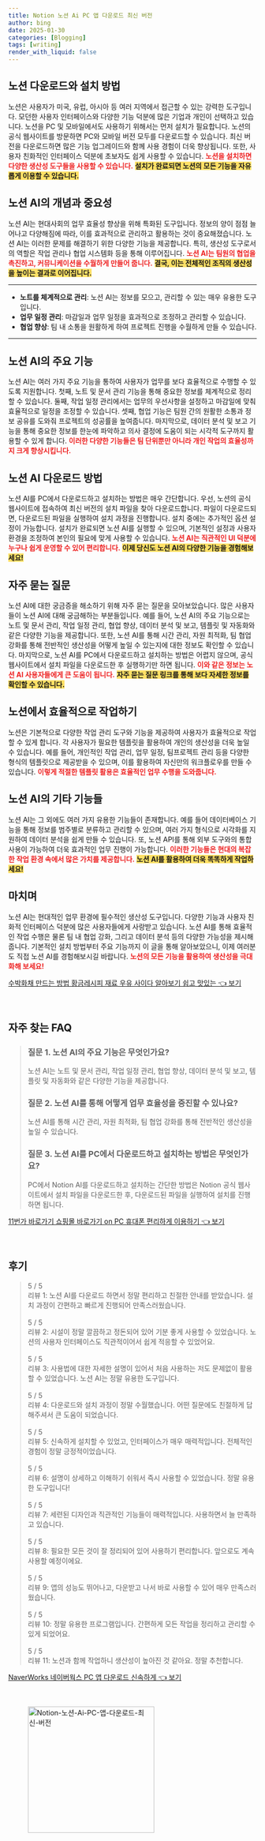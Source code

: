```yaml
---
title: Notion 노션 Ai PC 앱 다운로드 최신 버전
author: bing
date: 2025-01-30
categories: [Blogging]
tags: [writing]
render_with_liquid: false
---
```



<h2 id='노션_다운로드와_설치'>노션 다운로드와 설치 방법</h2>

<p>노션은 사용자가 미국, 유럽, 아시아 등 여러 지역에서 접근할 수 있는 강력한 도구입니다. 모던한 사용자 인터페이스와 다양한 기능 덕분에 많은 기업과 개인이 선택하고 있습니다. 노션을 PC 및 모바일에서도 사용하기 위해서는 먼저 설치가 필요합니다. 노션의 공식 웹사이트를 방문하면 PC와 모바일 버전 모두를 다운로드할 수 있습니다. 최신 버전을 다운로드하면 많은 기능 업그레이드와 함께 사용 경험이 더욱 향상됩니다. 또한, 사용자 친화적인 인터페이스 덕분에 초보자도 쉽게 사용할 수 있습니다. <b><span style="color: #ee2323;">노션을 설치하면 다양한 생산성 도구들을 사용할 수 있습니다.</span></b> <b><span style="background-color: #ffe066;">설치가 완료되면 노션의 모든 기능을 자유롭게 이용할 수 있습니다.</span></b></p>

<h2 id='노션_Ai의_개념과_중요성'>노션 AI의 개념과 중요성</h2>

<p>노션 AI는 현대사회의 업무 효율성 향상을 위해 특화된 도구입니다. 정보의 양이 점점 늘어나고 다양해짐에 따라, 이를 효과적으로 관리하고 활용하는 것이 중요해졌습니다. 노션 AI는 이러한 문제를 해결하기 위한 다양한 기능을 제공합니다. 특히, 생산성 도구로서의 역할은 작업 관리나 협업 시스템화 등을 통해 이루어집니다. <b><span style="color: #ee2323;">노션 AI는 팀원의 협업을 촉진하고, 커뮤니케이션을 수월하게 만들어 줍니다.</span></b> <b><span style="background-color: #ffe066;">결국, 이는 전체적인 조직의 생산성을 높이는 결과로 이어집니다.</span></b></p>

<hr />

<ul>
    <li><b>노트를 체계적으로 관리</b>: 노션 AI는 정보를 모으고, 관리할 수 있는 매우 유용한 도구입니다.</li>
    <li><b>업무 일정 관리</b>: 마감일과 업무 일정을 효과적으로 조정하고 관리할 수 있습니다.</li>
    <li><b>협업 향상</b>: 팀 내 소통을 원활하게 하여 프로젝트 진행을 수월하게 만들 수 있습니다.</li>
</ul>

<hr />

<h2 id='노션_AI의_주요_기능'>노션 AI의 주요 기능</h2>

<p>노션 AI는 여러 가지 주요 기능을 통하여 사용자가 업무를 보다 효율적으로 수행할 수 있도록 지원합니다. 첫째, 노트 및 문서 관리 기능을 통해 중요한 정보를 체계적으로 정리할 수 있습니다. 둘째, 작업 일정 관리에서는 업무의 우선사항을 설정하고 마감일에 맞춰 효율적으로 일정을 조정할 수 있습니다. 셋째, 협업 기능은 팀원 간의 원활한 소통과 정보 공유를 도와줘 프로젝트의 성공률을 높여줍니다. 마지막으로, 데이터 분석 및 보고 기능을 통해 중요한 정보를 한눈에 파악하고 의사 결정에 도움이 되는 시각적 도구까지 활용할 수 있게 합니다. <b><span style="color: #ee2323;">이러한 다양한 기능들은 팀 단위뿐만 아니라 개인 작업의 효율성까지 크게 향상시킵니다.</span></b></p>

<h2 id='노션_Ai_다운로드_방법'>노션 AI 다운로드 방법</h2>

<p>노션 AI를 PC에서 다운로드하고 설치하는 방법은 매우 간단합니다. 우선, 노션의 공식 웹사이트에 접속하여 최신 버전의 설치 파일을 찾아 다운로드합니다. 파일이 다운로드되면, 다운로드된 파일을 실행하여 설치 과정을 진행합니다. 설치 중에는 추가적인 옵션 설정이 가능합니다. 설치가 완료되면 노션 AI를 실행할 수 있으며, 기본적인 설정과 사용자 환경을 조정하여 본인의 필요에 맞게 사용할 수 있습니다. <b><span style="color: #ee2323;">노션 AI는 직관적인 UI 덕분에 누구나 쉽게 운영할 수 있어 편리합니다.</span></b> <b><span style="background-color: #ffe066;">이제 당신도 노션 AI의 다양한 기능을 경험해보세요!</span></b></p>

<h2 id='자주_묻는_질문'>자주 묻는 질문</h2>

<p>노션 AI에 대한 궁금증을 해소하기 위해 자주 묻는 질문을 모아보았습니다. 많은 사용자들이 노션 AI에 대해 궁금해하는 부분들입니다. 예를 들어, 노션 AI의 주요 기능으로는 노트 및 문서 관리, 작업 일정 관리, 협업 향상, 데이터 분석 및 보고, 템플릿 및 자동화와 같은 다양한 기능을 제공합니다. 또한, 노션 AI를 통해 시간 관리, 자원 최적화, 팀 협업 강화를 통해 전반적인 생산성을 어떻게 높일 수 있는지에 대한 정보도 확인할 수 있습니다. 마지막으로, 노션 AI를 PC에서 다운로드하고 설치하는 방법은 어렵지 않으며, 공식 웹사이트에서 설치 파일을 다운로드한 후 실행하기만 하면 됩니다. <b><span style="color: #ee2323;">이와 같은 정보는 노션 AI 사용자들에게 큰 도움이 됩니다.</span></b> <b><span style="background-color: #ffe066;">자주 묻는 질문 링크를 통해 보다 자세한 정보를 확인할 수 있습니다.</span></b></p>

<h2 id='노션_에서_효율적으로_작업하기'>노션에서 효율적으로 작업하기</h2>

<p>노션은 기본적으로 다양한 작업 관리 도구와 기능을 제공하여 사용자가 효율적으로 작업할 수 있게 합니다. 각 사용자가 필요한 템플릿을 활용하여 개인의 생산성을 더욱 높일 수 있습니다. 예를 들어, 개인적인 작업 관리, 업무 일정, 팀프로젝트 관리 등을 다양한 형식의 템플릿으로 제공받을 수 있으며, 이를 활용하여 자신만의 워크플로우를 만들 수 있습니다. <b><span style="color: #ee2323;">이렇게 적절한 템플릿 활용은 효율적인 업무 수행을 도와줍니다.</span></b></p>

<h2 id='노션_Ai의_기타_기능들'>노션 AI의 기타 기능들</h2>

<p>노션 AI는 그 외에도 여러 가지 유용한 기능들이 존재합니다. 예를 들어 데이터베이스 기능을 통해 정보를 범주별로 분류하고 관리할 수 있으며, 여러 가지 형식으로 시각화를 지원하여 데이터 분석을 쉽게 만들 수 있습니다. 또, 노션 API를 통해 외부 도구와의 통합 사용이 가능하여 더욱 효과적인 업무 진행이 가능합니다. <b><span style="color: #ee2323;">이러한 기능들은 현대의 복잡한 작업 환경 속에서 많은 가치를 제공합니다.</span></b> <b><span style="background-color: #ffe066;">노션 AI를 활용하여 더욱 똑똑하게 작업하세요!</span></b></p>

<h2 id='마치며'>마치며</h2>

<p>노션 AI는 현대적인 업무 환경에 필수적인 생산성 도구입니다. 다양한 기능과 사용자 친화적 인터페이스 덕분에 많은 사용자들에게 사랑받고 있습니다. 노션 AI를 통해 효율적인 작업 수행은 물론 팀 내 협업 강화, 그리고 데이터 분석 등의 다양한 가능성을 제시해 줍니다. 기본적인 설치 방법부터 주요 기능까지 이 글을 통해 알아보았으니, 이제 여러분도 직접 노션 AI를 경험해보시길 바랍니다. <b><span style="color: #ee2323;">노션의 모든 기능을 활용하여 생산성을 극대화해 보세요!</span></b></p>


<p><a class="click-button" title="수박화채 만드는 방법 황금레시피 재료 우유 사이다 알아보기 쉽고 맛있는" href="https://yellowplanner.github.io/posts/%EC%88%98%EB%B0%95%ED%99%94%EC%B1%84-%EB%A7%8C%EB%93%9C%EB%8A%94-%EB%B0%A9%EB%B2%95-%ED%99%A9%EA%B8%88%EB%A0%88%EC%8B%9C%ED%94%BC-%EC%9E%AC%EB%A3%8C-%EC%9A%B0%EC%9C%A0-%EC%82%AC%EC%9D%B4%EB%8B%A4-%EC%95%8C%EC%95%84%EB%B3%B4%EA%B8%B0-%EC%89%BD%EA%B3%A0-%EB%A7%9B%EC%9E%88%EB%8A%94/" rel="dofollow">수박화채 만드는 방법 황금레시피 재료 우유 사이다 알아보기 쉽고 맛있는 👈 보기</a></p><br>
<h2 id='자주_찾는_FAQ'>자주 찾는 FAQ</h2>
<div itemscope="" itemtype="https://schema.org/FAQPage"> 
<blockquote> 
<div itemscope="" itemprop="mainEntity" itemtype="https://schema.org/Question"> 
<h3 itemprop="name">질문 1. 노션 AI의 주요 기능은 무엇인가요?</h3> 
<div itemscope="" itemprop="acceptedAnswer" itemtype="https://schema.org/Answer"> 
<span itemprop="text"> 
<p>노션 AI는 노트 및 문서 관리, 작업 일정 관리, 협업 향상, 데이터 분석 및 보고, 템플릿 및 자동화와 같은 다양한 기능을 제공합니다.</p> 
</span> 
</div> 
</div> 
<div itemscope="" itemprop="mainEntity" itemtype="https://schema.org/Question"> 
<h3 itemprop="name">질문 2. 노션 AI를 통해 어떻게 업무 효율성을 증진할 수 있나요?</h3> 
<div itemscope="" itemprop="acceptedAnswer" itemtype="https://schema.org/Answer"> 
<span itemprop="text"> 
<p>노션 AI를 통해 시간 관리, 자원 최적화, 팀 협업 강화를 통해 전반적인 생산성을 높일 수 있습니다.</p> 
</span> 
</div> 
</div> 
<div itemscope="" itemprop="mainEntity" itemtype="https://schema.org/Question"> 
<h3 itemprop="name">질문 3. 노션 AI를 PC에서 다운로드하고 설치하는 방법은 무엇인가요?</h3> 
<div itemscope="" itemprop="acceptedAnswer" itemtype="https://schema.org/Answer"> 
<span itemprop="text"> 
<p>PC에서 Notion AI를 다운로드하고 설치하는 간단한 방법은 Notion 공식 웹사이트에서 설치 파일을 다운로드한 후, 다운로드된 파일을 실행하여 설치를 진행하면 됩니다.</p> 
</span> 
</div> 
</div> 
</blockquote> 
</div>
<p><a class="click-button" title="11번가 바로가기 쇼핑몰 바로가기 on PC 휴대폰 편리하게 이용하기" href="https://yellowplanner.github.io/posts/11%EB%B2%88%EA%B0%80-%EB%B0%94%EB%A1%9C%EA%B0%80%EA%B8%B0-%EC%87%BC%ED%95%91%EB%AA%B0-%EB%B0%94%EB%A1%9C%EA%B0%80%EA%B8%B0-on-PC-%ED%9C%B4%EB%8C%80%ED%8F%B0-%ED%8E%B8%EB%A6%AC%ED%95%98%EA%B2%8C-%EC%9D%B4%EC%9A%A9%ED%95%98%EA%B8%B0/" rel="dofollow">11번가 바로가기 쇼핑몰 바로가기 on PC 휴대폰 편리하게 이용하기 👈 보기</a></p><br>
<h2 id='후기'>후기</h2>
<div itemscope itemtype="https://schema.org/Product">
  <blockquote>
  <div itemprop="review" itemscope itemtype="https://schema.org/Review">
      <div itemprop="reviewRating" itemscope itemtype="https://schema.org/Rating"> <span itemprop="ratingValue">5</span> / <span itemprop="bestRating">5</span> </div>
      <span itemprop="reviewBody">리뷰 1: 노션 AI를 다운로드 하면서 정말 편리하고 친절한 안내를 받았습니다. 설치 과정이 간편하고 빠르게 진행되어 만족스러웠습니다.</span>
  </div>
  <br>
  <div itemprop="review" itemscope itemtype="https://schema.org/Review">
      <div itemprop="reviewRating" itemscope itemtype="https://schema.org/Rating"> <span itemprop="ratingValue">5</span> / <span itemprop="bestRating">5</span> </div>
      <span itemprop="reviewBody">리뷰 2: 시설이 정말 깔끔하고 정돈되어 있어 기분 좋게 사용할 수 있었습니다. 노션의 사용자 인터페이스도 직관적이어서 쉽게 적응할 수 있었어요.</span>
  </div>
  <br>
  <div itemprop="review" itemscope itemtype="https://schema.org/Review">
      <div itemprop="reviewRating" itemscope itemtype="https://schema.org/Rating"> <span itemprop="ratingValue">5</span> / <span itemprop="bestRating">5</span> </div>
      <span itemprop="reviewBody">리뷰 3: 사용법에 대한 자세한 설명이 있어서 처음 사용하는 저도 문제없이 활용할 수 있었습니다. 노션 AI는 정말 유용한 도구입니다.</span>
  </div>
  <br>
  <div itemprop="review" itemscope itemtype="https://schema.org/Review">
      <div itemprop="reviewRating" itemscope itemtype="https://schema.org/Rating"> <span itemprop="ratingValue">5</span> / <span itemprop="bestRating">5</span> </div>
      <span itemprop="reviewBody">리뷰 4: 다운로드와 설치 과정이 정말 수월했습니다. 어떤 질문에도 친절하게 답해주셔서 큰 도움이 되었습니다.</span>
  </div>
  <br>
  <div itemprop="review" itemscope itemtype="https://schema.org/Review">
      <div itemprop="reviewRating" itemscope itemtype="https://schema.org/Rating"> <span itemprop="ratingValue">5</span> / <span itemprop="bestRating">5</span> </div>
      <span itemprop="reviewBody">리뷰 5: 신속하게 설치할 수 있었고, 인터페이스가 매우 매력적입니다. 전체적인 경험이 정말 긍정적이었습니다.</span>
  </div>
  <br>
  <div itemprop="review" itemscope itemtype="https://schema.org/Review">
      <div itemprop="reviewRating" itemscope itemtype="https://schema.org/Rating"> <span itemprop="ratingValue">5</span> / <span itemprop="bestRating">5</span> </div>
      <span itemprop="reviewBody">리뷰 6: 설명이 상세하고 이해하기 쉬워서 즉시 사용할 수 있었습니다. 정말 유용한 도구입니다!</span>
  </div>
  <br>
  <div itemprop="review" itemscope itemtype="https://schema.org/Review">
      <div itemprop="reviewRating" itemscope itemtype="https://schema.org/Rating"> <span itemprop="ratingValue">5</span> / <span itemprop="bestRating">5</span> </div>
      <span itemprop="reviewBody">리뷰 7: 세련된 디자인과 직관적인 기능들이 매력적입니다. 사용하면서 늘 만족하고 있습니다.</span>
  </div>
  <br>
  <div itemprop="review" itemscope itemtype="https://schema.org/Review">
      <div itemprop="reviewRating" itemscope itemtype="https://schema.org/Rating"> <span itemprop="ratingValue">5</span> / <span itemprop="bestRating">5</span> </div>
      <span itemprop="reviewBody">리뷰 8: 필요한 모든 것이 잘 정리되어 있어 사용하기 편리합니다. 앞으로도 계속 사용할 예정이에요.</span>
  </div>
  <br>
  <div itemprop="review" itemscope itemtype="https://schema.org/Review">
      <div itemprop="reviewRating" itemscope itemtype="https://schema.org/Rating"> <span itemprop="ratingValue">5</span> / <span itemprop="bestRating">5</span> </div>
      <span itemprop="reviewBody">리뷰 9: 앱의 성능도 뛰어나고, 다운받고 나서 바로 사용할 수 있어 매우 만족스러웠습니다.</span>
  </div>
  <br>
  <div itemprop="review" itemscope itemtype="https://schema.org/Review">
      <div itemprop="reviewRating" itemscope itemtype="https://schema.org/Rating"> <span itemprop="ratingValue">5</span> / <span itemprop="bestRating">5</span> </div>
      <span itemprop="reviewBody">리뷰 10: 정말 유용한 프로그램입니다. 간편하게 모든 작업을 정리하고 관리할 수 있게 되었어요.</span>
  </div>
  <br>
  <div itemprop="review" itemscope itemtype="https://schema.org/Review">
      <div itemprop="reviewRating" itemscope itemtype="https://schema.org/Rating"> <span itemprop="ratingValue">5</span> / <span itemprop="bestRating">5</span> </div>
      <span itemprop="reviewBody">리뷰 11: 노션과 함께 작업하니 생산성이 높아진 것 같아요. 정말 추천합니다.</span>
  </div>
  </blockquote>
</div>
<p><a class="click-button" title="NaverWorks 네이버웍스 PC 앱 다운로드 신속하게" href="https://yellowplanner.github.io/posts/NaverWorks-%EB%84%A4%EC%9D%B4%EB%B2%84%EC%9B%8D%EC%8A%A4-PC-%EC%95%B1-%EB%8B%A4%EC%9A%B4%EB%A1%9C%EB%93%9C-%EC%8B%A0%EC%86%8D%ED%95%98%EA%B2%8C/" rel="dofollow">NaverWorks 네이버웍스 PC 앱 다운로드 신속하게 👈 보기</a></p><br>
<figure class="image"><img src="https://yellowplanner.github.io/assets/img/thumbnail/Notion-노션-Ai-PC-앱-다운로드-최신-버전.webp" alt="Notion-노션-Ai-PC-앱-다운로드-최신-버전" width="256" height="256"></figure>